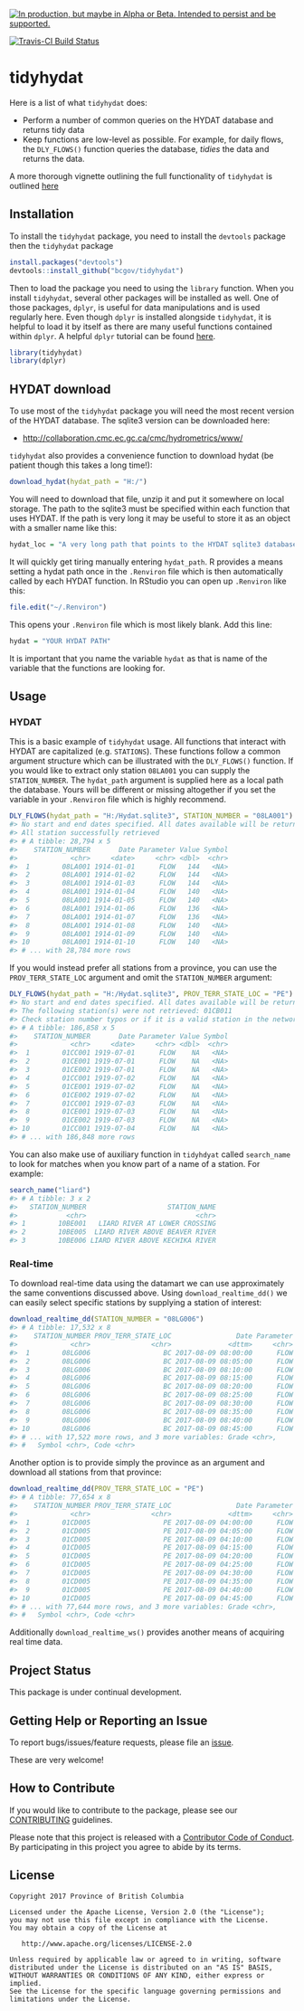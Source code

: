 <a rel="Delivery" href="https://github.com/BCDevExchange/docs/blob/master/discussion/projectstates.md"><img alt="In production, but maybe in Alpha or Beta. Intended to persist and be supported." style="border-width:0" src="https://assets.bcdevexchange.org/images/badges/delivery.svg" title="In production, but maybe in Alpha or Beta. Intended to persist and be supported." /></a>

[![Travis-CI Build Status](https://travis-ci.org/bcgov/tidyhydat.svg?branch=master)](https://travis-ci.org/bcgov/tidyhydat)

<!-- README.md is generated from README.Rmd. Please edit that file -->
tidyhydat
=========

Here is a list of what `tidyhydat` does:

-   Perform a number of common queries on the HYDAT database and returns tidy data
-   Keep functions are low-level as possible. For example, for daily flows, the `DLY_FLOWS()` function queries the database, *tidies* the data and returns the data.

A more thorough vignette outlining the full functionality of `tidyhydat` is outlined [here](https://github.com/bcgov/tidyhydat/blob/master/vignettes/tidyhydat.md)

Installation
------------

To install the `tidyhydat` package, you need to install the `devtools` package then the `tidyhydat` package

``` r
install.packages("devtools")
devtools::install_github("bcgov/tidyhydat")
```

Then to load the package you need to using the `library` function. When you install `tidyhydat`, several other packages will be installed as well. One of those packages, `dplyr`, is useful for data manipulations and is used regularly here. Even though `dplyr` is installed alongside `tidyhydat`, it is helpful to load it by itself as there are many useful functions contained within `dplyr`. A helpful `dplyr` tutorial can be found [here](https://cran.r-project.org/web/packages/dplyr/vignettes/dplyr.html).

``` r
library(tidyhydat)
library(dplyr)
```

HYDAT download
--------------

To use most of the `tidyhydat` package you will need the most recent version of the HYDAT database. The sqlite3 version can be downloaded here:

-   <http://collaboration.cmc.ec.gc.ca/cmc/hydrometrics/www/>

`tidyhydat` also provides a convenience function to download hydat (be patient though this takes a long time!):

``` r
download_hydat(hydat_path = "H:/")
```

You will need to download that file, unzip it and put it somewhere on local storage. The path to the sqlite3 must be specified within each function that uses HYDAT. If the path is very long it may be useful to store it as an object with a smaller name like this:

``` r
hydat_loc = "A very long path that points to the HYDAT sqlite3 database"
```

It will quickly get tiring manually entering `hydat_path`. R provides a means setting a hydat path once in the `.Renviron` file which is then automatically called by each HYDAT function. In RStudio you can open up `.Renviron` like this:

``` r
file.edit("~/.Renviron")
```

This opens your `.Renviron` file which is most likely blank. Add this line:

``` r
hydat = "YOUR HYDAT PATH"
```

It is important that you name the variable `hydat` as that is name of the variable that the functions are looking for.

Usage
-----

### HYDAT

This is a basic example of `tidyhydat` usage. All functions that interact with HYDAT are capitalized (e.g. `STATIONS`). These functions follow a common argument structure which can be illustrated with the `DLY_FLOWS()` function. If you would like to extract only station `08LA001` you can supply the `STATION_NUMBER`. The `hydat_path` argument is supplied here as a local path the database. Yours will be different or missing altogether if you set the variable in your `.Renviron` file which is highly recommend.

``` r
DLY_FLOWS(hydat_path = "H:/Hydat.sqlite3", STATION_NUMBER = "08LA001")
#> No start and end dates specified. All dates available will be returned.
#> All station successfully retrieved
#> # A tibble: 28,794 x 5
#>    STATION_NUMBER       Date Parameter Value Symbol
#>             <chr>     <date>     <chr> <dbl>  <chr>
#>  1        08LA001 1914-01-01      FLOW   144   <NA>
#>  2        08LA001 1914-01-02      FLOW   144   <NA>
#>  3        08LA001 1914-01-03      FLOW   144   <NA>
#>  4        08LA001 1914-01-04      FLOW   140   <NA>
#>  5        08LA001 1914-01-05      FLOW   140   <NA>
#>  6        08LA001 1914-01-06      FLOW   136   <NA>
#>  7        08LA001 1914-01-07      FLOW   136   <NA>
#>  8        08LA001 1914-01-08      FLOW   140   <NA>
#>  9        08LA001 1914-01-09      FLOW   140   <NA>
#> 10        08LA001 1914-01-10      FLOW   140   <NA>
#> # ... with 28,784 more rows
```

If you would instead prefer all stations from a province, you can use the `PROV_TERR_STATE_LOC` argument and omit the `STATION_NUMBER` argument:

``` r
DLY_FLOWS(hydat_path = "H:/Hydat.sqlite3", PROV_TERR_STATE_LOC = "PE")
#> No start and end dates specified. All dates available will be returned.
#> The following station(s) were not retrieved: 01CB011
#> Check station number typos or if it is a valid station in the network
#> # A tibble: 186,858 x 5
#>    STATION_NUMBER       Date Parameter Value Symbol
#>             <chr>     <date>     <chr> <dbl>  <chr>
#>  1        01CC001 1919-07-01      FLOW    NA   <NA>
#>  2        01CE001 1919-07-01      FLOW    NA   <NA>
#>  3        01CE002 1919-07-01      FLOW    NA   <NA>
#>  4        01CC001 1919-07-02      FLOW    NA   <NA>
#>  5        01CE001 1919-07-02      FLOW    NA   <NA>
#>  6        01CE002 1919-07-02      FLOW    NA   <NA>
#>  7        01CC001 1919-07-03      FLOW    NA   <NA>
#>  8        01CE001 1919-07-03      FLOW    NA   <NA>
#>  9        01CE002 1919-07-03      FLOW    NA   <NA>
#> 10        01CC001 1919-07-04      FLOW    NA   <NA>
#> # ... with 186,848 more rows
```

You can also make use of auxiliary function in `tidyhdyat` called `search_name` to look for matches when you know part of a name of a station. For example:

``` r
search_name("liard")
#> # A tibble: 3 x 2
#>   STATION_NUMBER                    STATION_NAME
#>            <chr>                           <chr>
#> 1        10BE001   LIARD RIVER AT LOWER CROSSING
#> 2        10BE005  LIARD RIVER ABOVE BEAVER RIVER
#> 3        10BE006 LIARD RIVER ABOVE KECHIKA RIVER
```

### Real-time

To download real-time data using the datamart we can use approximately the same conventions discussed above. Using `download_realtime_dd()` we can easily select specific stations by supplying a station of interest:

``` r
download_realtime_dd(STATION_NUMBER = "08LG006")
#> # A tibble: 17,532 x 8
#>    STATION_NUMBER PROV_TERR_STATE_LOC                Date Parameter Value
#>             <chr>               <chr>              <dttm>     <chr> <dbl>
#>  1        08LG006                  BC 2017-08-09 08:00:00      FLOW   6.1
#>  2        08LG006                  BC 2017-08-09 08:05:00      FLOW   6.1
#>  3        08LG006                  BC 2017-08-09 08:10:00      FLOW   6.1
#>  4        08LG006                  BC 2017-08-09 08:15:00      FLOW   6.1
#>  5        08LG006                  BC 2017-08-09 08:20:00      FLOW   6.1
#>  6        08LG006                  BC 2017-08-09 08:25:00      FLOW   6.1
#>  7        08LG006                  BC 2017-08-09 08:30:00      FLOW   6.1
#>  8        08LG006                  BC 2017-08-09 08:35:00      FLOW   6.1
#>  9        08LG006                  BC 2017-08-09 08:40:00      FLOW   6.1
#> 10        08LG006                  BC 2017-08-09 08:45:00      FLOW   6.1
#> # ... with 17,522 more rows, and 3 more variables: Grade <chr>,
#> #   Symbol <chr>, Code <chr>
```

Another option is to provide simply the province as an argument and download all stations from that province:

``` r
download_realtime_dd(PROV_TERR_STATE_LOC = "PE")
#> # A tibble: 77,654 x 8
#>    STATION_NUMBER PROV_TERR_STATE_LOC                Date Parameter Value
#>             <chr>               <chr>              <dttm>     <chr> <dbl>
#>  1        01CD005                  PE 2017-08-09 04:00:00      FLOW    NA
#>  2        01CD005                  PE 2017-08-09 04:05:00      FLOW    NA
#>  3        01CD005                  PE 2017-08-09 04:10:00      FLOW    NA
#>  4        01CD005                  PE 2017-08-09 04:15:00      FLOW    NA
#>  5        01CD005                  PE 2017-08-09 04:20:00      FLOW    NA
#>  6        01CD005                  PE 2017-08-09 04:25:00      FLOW    NA
#>  7        01CD005                  PE 2017-08-09 04:30:00      FLOW    NA
#>  8        01CD005                  PE 2017-08-09 04:35:00      FLOW    NA
#>  9        01CD005                  PE 2017-08-09 04:40:00      FLOW    NA
#> 10        01CD005                  PE 2017-08-09 04:45:00      FLOW    NA
#> # ... with 77,644 more rows, and 3 more variables: Grade <chr>,
#> #   Symbol <chr>, Code <chr>
```

Additionally `download_realtime_ws()` provides another means of acquiring real time data.

Project Status
--------------

This package is under continual development.

Getting Help or Reporting an Issue
----------------------------------

To report bugs/issues/feature requests, please file an [issue](https://github.com/bcgov/tidyhydat/issues/).

These are very welcome!

How to Contribute
-----------------

If you would like to contribute to the package, please see our [CONTRIBUTING](CONTRIBUTING.md) guidelines.

Please note that this project is released with a [Contributor Code of Conduct](CODE_OF_CONDUCT.md). By participating in this project you agree to abide by its terms.

License
-------

    Copyright 2017 Province of British Columbia

    Licensed under the Apache License, Version 2.0 (the "License");
    you may not use this file except in compliance with the License.
    You may obtain a copy of the License at 

       http://www.apache.org/licenses/LICENSE-2.0

    Unless required by applicable law or agreed to in writing, software
    distributed under the License is distributed on an "AS IS" BASIS,
    WITHOUT WARRANTIES OR CONDITIONS OF ANY KIND, either express or implied.
    See the License for the specific language governing permissions and
    limitations under the License.
